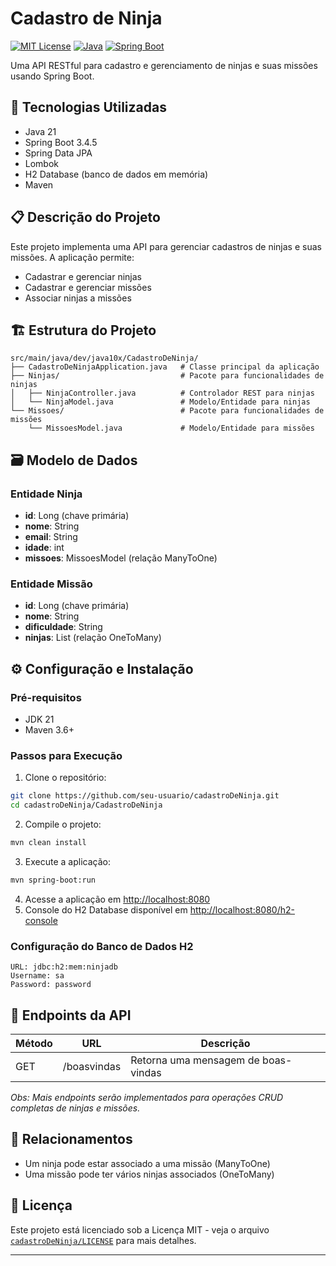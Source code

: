 # Cadastro de Ninja

[![MIT License](https://img.shields.io/badge/License-MIT-green.svg)](LICENSE)
[![Java](https://img.shields.io/badge/Java-21-orange)](https://www.oracle.com/java/)
[![Spring Boot](https://img.shields.io/badge/Spring%20Boot-3.4.5-brightgreen)](https://spring.io/projects/spring-boot)

Uma API RESTful para cadastro e gerenciamento de ninjas e suas missões usando Spring Boot.

## 🚀 Tecnologias Utilizadas

- Java 21
- Spring Boot 3.4.5
- Spring Data JPA
- Lombok
- H2 Database (banco de dados em memória)
- Maven

## 📋 Descrição do Projeto

Este projeto implementa uma API para gerenciar cadastros de ninjas e suas missões. A aplicação permite:

- Cadastrar e gerenciar ninjas
- Cadastrar e gerenciar missões
- Associar ninjas a missões

## 🏗️ Estrutura do Projeto

```
src/main/java/dev/java10x/CadastroDeNinja/
├── CadastroDeNinjaApplication.java   # Classe principal da aplicação
├── Ninjas/                           # Pacote para funcionalidades de ninjas
│   ├── NinjaController.java          # Controlador REST para ninjas
│   └── NinjaModel.java               # Modelo/Entidade para ninjas
└── Missoes/                          # Pacote para funcionalidades de missões
    └── MissoesModel.java             # Modelo/Entidade para missões
```

## 🗃️ Modelo de Dados

### Entidade Ninja
- **id**: Long (chave primária)
- **nome**: String
- **email**: String
- **idade**: int
- **missoes**: MissoesModel (relação ManyToOne)

### Entidade Missão
- **id**: Long (chave primária)
- **nome**: String
- **dificuldade**: String
- **ninjas**: List<NinjaModel> (relação OneToMany)

## ⚙️ Configuração e Instalação

### Pré-requisitos
- JDK 21
- Maven 3.6+ 

### Passos para Execução

1. Clone o repositório:
```bash
git clone https://github.com/seu-usuario/cadastroDeNinja.git
cd cadastroDeNinja/CadastroDeNinja
```

2. Compile o projeto:
```bash
mvn clean install
```

3. Execute a aplicação:
```bash
mvn spring-boot:run
```

4. Acesse a aplicação em [http://localhost:8080](http://localhost:8080)
5. Console do H2 Database disponível em [http://localhost:8080/h2-console](http://localhost:8080/h2-console)

### Configuração do Banco de Dados H2

```
URL: jdbc:h2:mem:ninjadb
Username: sa
Password: password
```

## 🔗 Endpoints da API

| Método | URL | Descrição |
|--------|-----|-----------|
| GET    | /boasvindas | Retorna uma mensagem de boas-vindas |

*Obs: Mais endpoints serão implementados para operações CRUD completas de ninjas e missões.*

## 📝 Relacionamentos

- Um ninja pode estar associado a uma missão (ManyToOne)
- Uma missão pode ter vários ninjas associados (OneToMany)

## 📄 Licença

Este projeto está licenciado sob a Licença MIT - veja o arquivo [`cadastroDeNinja/LICENSE`](cadastroDeNinja/LICENSE ) para mais detalhes.

---
